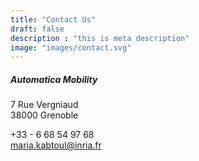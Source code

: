 ```yaml
---
title: "Contact Us"
draft: false
description : "this is meta description"
image: "images/contact.svg"
---
```


##### Automatica Mobility
7 Rue Vergniaud\
38000 Grenoble

+33 - 6 68 54 97 68\
maria.kabtoul@inria.fr